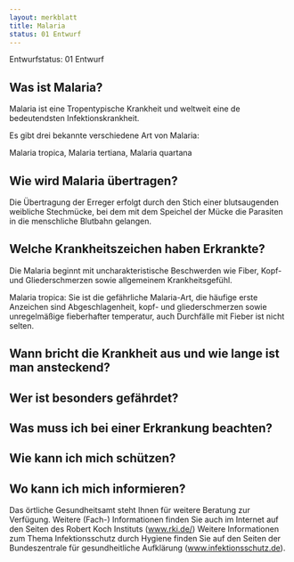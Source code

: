 ```yaml
---
layout: merkblatt
title: Malaria
status: 01 Entwurf
---
```

Entwurfstatus: 01 Entwurf
 
## Was ist Malaria?

Malaria ist eine Tropentypische Krankheit und weltweit eine de
bedeutendsten Infektionskrankheit.

Es gibt drei bekannte verschiedene Art von Malaria:

Malaria tropica, Malaria tertiana, Malaria quartana

## Wie wird Malaria übertragen?

Die Übertragung der Erreger erfolgt durch den Stich einer blutsaugenden
weibliche Stechmücke, bei dem mit dem Speichel der Mücke die Parasiten
in die menschliche Blutbahn gelangen.

## Welche Krankheitszeichen haben Erkrankte?

Die Malaria beginnt mit uncharakteristische Beschwerden wie Fiber, Kopf-
und Gliederschmerzen sowie allgemeinem Krankheitsgefühl.

Malaria tropica: Sie ist die gefährliche Malaria-Art, die häufige erste
Anzeichen sind Abgeschlagenheit, kopf- und gliederschmerzen sowie
unregelmäßige fieberhafter temperatur, auch Durchfälle mit Fieber ist
nicht selten.

## Wann bricht die Krankheit aus und wie lange ist man ansteckend?

## Wer ist besonders gefährdet?

## Was muss ich bei einer Erkrankung beachten?

## Wie kann ich mich schützen?

## Wo kann ich mich informieren?

Das örtliche Gesundheitsamt steht Ihnen für weitere Beratung zur
Verfügung. Weitere (Fach-) Informationen finden Sie auch im Internet
auf den Seiten des Robert Koch Instituts
([<span class="underline">www.rki.de/</span>](http://www.rki.de/))
Weitere Informationen zum Thema Infektionsschutz durch Hygiene finden
Sie auf den Seiten der Bundeszentrale für gesundheitliche Aufklärung
(www.infektionsschutz.de).
